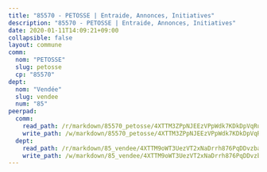 ```yaml
---
title: "85570 - PETOSSE | Entraide, Annonces, Initiatives"
description: "85570 - PETOSSE | Entraide, Annonces, Initiatives"
date: 2020-01-11T14:09:21+09:00
collapsible: false
layout: commune
comm:
  nom: "PETOSSE"
  slug: petosse
  cp: "85570"
dept:
  nom: "Vendée"
  slug: vendee
  num: "85"
peerpad:
  comm:
    read_path: /r/markdown/85570_petosse/4XTTM3ZPpNJEEzVPpWdk7KDkDpVqRubNDqVfphzcCk7UZxjhn
    write_path: /w/markdown/85570_petosse/4XTTM3ZPpNJEEzVPpWdk7KDkDpVqRubNDqVfphzcCk7UZxjhn-K3TgTwGhsBeihGzhecn1hbvufUH2djaB6eXFbLPKGTkbPh3yZHcpKjuKW33171A3tE1XHL6UG2oc9Q3wiZT4AmbmwFvQU4znGhUZtBEQsvBtbYyeg4nRG1LNenamA1Fh8qC4JE7v
  dept:
    read_path: /r/markdown/85_vendee/4XTTM9oWT3UezVT2xNaDrrh876PqDDvzbaovSPP6P6ha63Ezk
    write_path: /w/markdown/85_vendee/4XTTM9oWT3UezVT2xNaDrrh876PqDDvzbaovSPP6P6ha63Ezk-K3TgTz4T2Ao5CxcmNgKRpi6DXEbSZWgvvZNdT7V4KiJycR1vvtGLxg5iYYYKajishdNzKNazAywn7vjwqtQs859ALiENaqFJQsULDwd4rYqVPy8n3JbNCeuPxinCnetCgcSuCcyv
---
```


